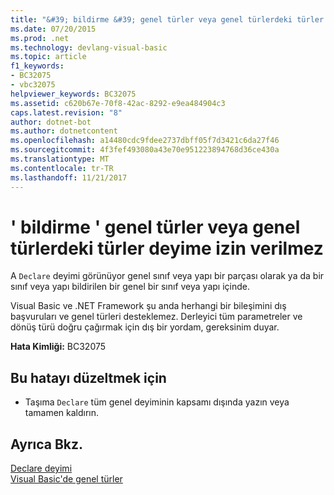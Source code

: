 ```yaml
---
title: "&#39; bildirme &#39; genel türler veya genel türlerdeki türler deyime izin verilmez"
ms.date: 07/20/2015
ms.prod: .net
ms.technology: devlang-visual-basic
ms.topic: article
f1_keywords:
- BC32075
- vbc32075
helpviewer_keywords: BC32075
ms.assetid: c620b67e-70f8-42ac-8292-e9ea484904c3
caps.latest.revision: "8"
author: dotnet-bot
ms.author: dotnetcontent
ms.openlocfilehash: a14480cdc9fdee2737dbff05f7d3421c6da27f46
ms.sourcegitcommit: 4f3fef493080a43e70e951223894768d36ce430a
ms.translationtype: MT
ms.contentlocale: tr-TR
ms.lasthandoff: 11/21/2017
---
```

# <a name="39declare39-statements-are-not-allowed-in-generic-types-or-types-contained-in-generic-types"></a>&#39; bildirme &#39; genel türler veya genel türlerdeki türler deyime izin verilmez
A `Declare` deyimi görünüyor genel sınıf veya yapı bir parçası olarak ya da bir sınıf veya yapı bildirilen bir genel bir sınıf veya yapı içinde.  
  
 Visual Basic ve .NET Framework şu anda herhangi bir bileşimini dış başvuruları ve genel türleri desteklemez. Derleyici tüm parametreler ve dönüş türü doğru çağırmak için dış bir yordam, gereksinim duyar.  
  
 **Hata Kimliği:** BC32075  
  
## <a name="to-correct-this-error"></a>Bu hatayı düzeltmek için  
  
-   Taşıma `Declare` tüm genel deyiminin kapsamı dışında yazın veya tamamen kaldırın.  
  
## <a name="see-also"></a>Ayrıca Bkz.  
 [Declare deyimi](../../visual-basic/language-reference/statements/declare-statement.md)  
 [Visual Basic'de genel türler](../../visual-basic/programming-guide/language-features/data-types/generic-types.md)
